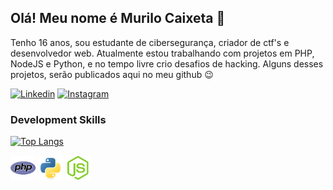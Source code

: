 ## Olá! Meu nome é Murilo Caixeta 👋
Tenho 16 anos, sou estudante de cibersegurança, criador de ctf's e desenvolvedor web. Atualmente estou trabalhando com projetos em PHP, NodeJS e Python, e no tempo livre crio desafios de hacking. Alguns desses projetos, serão publicados aqui no meu github 😉

[![Linkedin](https://img.shields.io/badge/LinkedIn-0077B5?style=for-the-badge&logo=linkedin&logoColor=white)](https://www.linkedin.com/in/murilo-caixeta/)
[![Instagram](https://img.shields.io/badge/Instagram-E4405F?style=for-the-badge&logo=instagram&logoColor=white)](https://www.instagram.com/murilo.caixeta_/)

### Development Skills
[![Top Langs](https://github-readme-stats.vercel.app/api/top-langs/?username=Tris0n&layout=compact&theme=dracula&locale=pt-br)](https://github.com/tris0n)

<p>
<img align="center" src="https://raw.githubusercontent.com/devicons/devicon/master/icons/php/php-original.svg" width=40>
<img align="center" src="https://raw.githubusercontent.com/devicons/devicon/master/icons/python/python-original.svg" width=40>
<img align="center" src="https://raw.githubusercontent.com/devicons/devicon/master/icons/nodejs/nodejs-original.svg" width=40>
</p>
